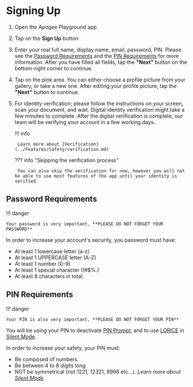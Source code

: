 # Signing Up

1. Open the Apogee Playground app
2. Tap on the **Sign Up** button
3. Enter your real full name, display name, email, password, PIN. Please see the [Password Requirements](#password-requirements) and the [PIN Requirements](#pin-requirements) for more information. After you have filled all fields, tap the **"Next"** button on the bottom-right corner to continue.
4. Tap on the pink area. You can either choose a profile picture from your gallery, or take a new one. After editing your profile picture, tap the **"Next"** button to continue.
5. For identity verification; please follow the instructions on your screen, scan your document, and wait. Digital identity verification might take a few minutes to complete. After the digital verification is complete, our team will be verifying your account in a few working days. 

    !!! info

        Learn more about [Verification](../Features/Safety/verification.md)

    ??? info "Skipping the verification process"

        You can also skip the verification for now, however you will not be able to use most features of the app until your identity is verified.

## Password Requirements

!!! danger

    Your password is very important, **PLEASE DO NOT FORGET YOUR PASSWORD**

In order to increase your account's security, you password must have:

- At least 1 lowercase letter (a-z)
- At least 1 UPPERCASE letter (A-Z)
- At least 1 number (0-9)
- At least 1 special character (!#$%.)
- At least 8 characters in total.

## PIN Requirements

!!! danger

    Your PIN is also very important, **PLEASE DO NOT FORGET YOUR PIN**

You will be using your PIN to deactivate [PIN Prompt](../Features/Safety/pin_prompt.md), and to use [LORICE](../Features/Safety/index.md) in [Silent Mode](../Features/Safety/silent_mode.md).

In order to increase your safety, your PIN must:

- Be composed of numbers
- Be between 4 to 8 digits long
- NOT be symmetrical (not 1221, 12321, 8998 etc...). *Learn more about [Silent Mode](../Features/Safety/silent_mode.md).*
